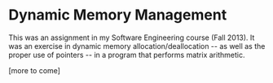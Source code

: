 # Dynamic Memory Management

This was an assignment in my Software Engineering course (Fall 2013).
It was an exercise in dynamic memory allocation/deallocation -- as well
as the proper use of pointers -- in a program that performs matrix arithmetic.

[more to come]
